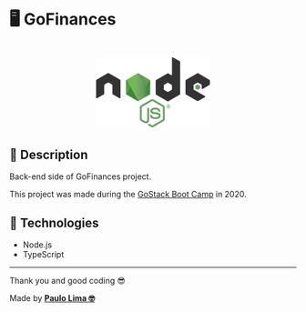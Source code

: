 # 🖥️ GoFinances

<h1 align="center">
  <img alt="Node.js" src=".github/logo.png" width="200px" />
</h1>

## 🔎️ Description
Back-end side of GoFinances project.

This project was made during the <a href="https://rocketseat.com.br/gostack">GoStack Boot Camp</a> in 2020.

## 🚀️ Technologies

- Node.js
- TypeScript

---

Thank you and good coding 😎️

Made by **<a href="https://paulophlp.github.io/portfolio/" target="__blank">Paulo Lima 🤓️</a>**
